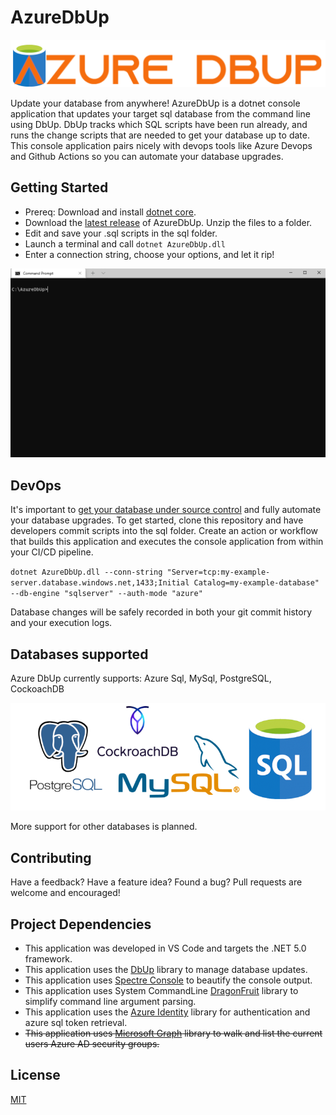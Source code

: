 # AzureDbUp

![Azure DbUp Logo](./img/AzureDbUp-logo.png)

Update your database from anywhere! AzureDbUp is a dotnet console application that updates your target sql database from the command line using DbUp.  DbUp tracks which SQL scripts have been run already, and runs the change scripts that are needed to get your database up to date.  This console application pairs nicely with devops tools like Azure Devops and Github Actions so you can automate your database upgrades. 

## Getting Started
 - Prereq: Download and install [dotnet core](https://dotnet.microsoft.com/download).
 - Download the [latest release](https://github.com/TroyWitthoeft/AzureDbUp/releases/download/release-latest/release-latest.zip) of AzureDbUp. Unzip the files to a folder.
 - Edit and save your .sql scripts in the sql folder. 
 - Launch a terminal and call `dotnet AzureDbUp.dll`
 - Enter a connection string, choose your options, and let it rip!

 ![Azure DbUp demo](./img/AzureDbUp-demo.gif)
## DevOps

It's important to [get your database under source control](https://blog.codinghorror.com/get-your-database-under-version-control/) and fully automate your database upgrades. To get started, clone this repository and have developers commit scripts into the sql folder. Create an action or workflow that builds this application and executes the console application from within your CI/CD pipeline. 

`dotnet AzureDbUp.dll --conn-string "Server=tcp:my-example-server.database.windows.net,1433;Initial Catalog=my-example-database" --db-engine "sqlserver" --auth-mode "azure"`

Database changes will be safely recorded in both your git commit history and your execution logs. 
## Databases supported

Azure DbUp currently supports: Azure Sql, MySql, PostgreSQL, CockoachDB 

![Azure DbUp databases](./img/AzureDbUp-databases.png)

More support for other databases is planned. 
## Contributing

Have a feedback?  Have a feature idea? Found a bug?  Pull requests are welcome and encouraged! 

## Project Dependencies

 - This application was developed in VS Code and targets the .NET 5.0 framework.
 - This application uses the [DbUp](https://dbup.readthedocs.io/) library to manage database updates. 
 - This application uses [Spectre Console](https://github.com/spectreconsole/spectre.console) to beautify the console output.
 - This application uses System CommandLine [DragonFruit](https://github.com/dotnet/command-line-api/wiki) library to simplify command line argument parsing.
 - This application uses the [Azure Identity](https://github.com/Azure/azure-sdk-for-net/blob/main/sdk/identity/Azure.Identity/README.md) library for authentication and azure sql token retrieval.
 - ~~This application uses [Microsoft Graph](https://docs.microsoft.com/en-us/graph/overview) library to walk and list the current users Azure AD security groups.~~


## License
[MIT](https://choosealicense.com/licenses/mit/)
